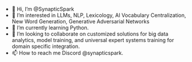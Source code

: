 - 👋 Hi, I’m @SynapticSpark
- 👀 I’m interested in LLMs, NLP, Lexicology, AI Vocabulary Centralization, New Word Generation, Generative Adversarial Networks
- 🌱 I’m currently learning Python.
- 💞️ I’m looking to collaborate on customized solutions for big data analytics, model training, and universal expert systems training for domain specific integration.
- 📫 How to reach me Discord @synapticspark.

<!---
SynapticSpark/SynapticSpark is a ✨ special ✨ repository because its `README.md` (this file) appears on your GitHub profile.
You can click the Preview link to take a look at your changes.
--->
